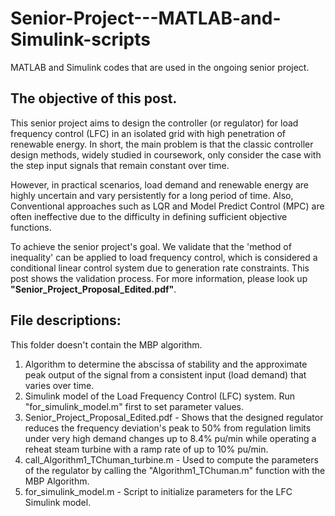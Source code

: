 # Senior-Project---MATLAB-and-Simulink-scripts
MATLAB and Simulink codes that are used in the ongoing senior project.

## The objective of this post.
This senior project aims to design the controller (or regulator) for load frequency control (LFC) in an isolated grid with high penetration of renewable energy.
In short, the main problem is that the classic controller design methods, widely studied in coursework, only consider the case with the step input signals that remain constant over time.

However, in practical scenarios, load demand and renewable energy are highly uncertain and vary persistently for a long period of time.
Also, Conventional approaches such as LQR and Model Predict Control (MPC) are often ineffective due to the difficulty in defining sufficient objective functions.

To achieve the senior project's goal. We validate that the 'method of inequality' can be applied to load frequency control, which is considered a conditional linear control system due to generation rate constraints.
This post shows the validation process. For more information, please look up **"Senior_Project_Proposal_Edited.pdf"**.


## File descriptions:
This folder doesn't contain the MBP algorithm.
1. Algorithm to determine the abscissa of stability and the approximate peak output of the signal from a consistent input (load demand) that varies over time.
2. Simulink model of the Load Frequency Control (LFC) system. Run "for_simulink_model.m" first to set parameter values.
3. Senior_Project_Proposal_Edited.pdf - Shows that the designed regulator reduces the frequency deviation's peak to 50% from regulation limits under very high demand changes up to 8.4% pu/min while operating a reheat steam turbine with a ramp rate of up to 10% pu/min.
4. call_Algorithm1_TChuman_turbine.m - Used to compute the parameters of the regulator by calling the "Algorithm1_TChuman.m" function with the MBP Algorithm.
5. for_simulink_model.m - Script to initialize parameters for the LFC Simulink model.
